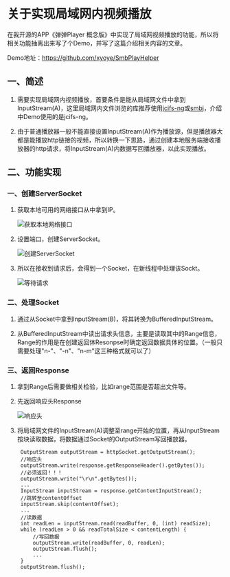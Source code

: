 # 关于实现局域网内视频播放 #

在我开源的APP《弹弹Player 概念版》中实现了局域网视频播放的功能，所以将相关功能抽离出来写了个Demo，并写了这篇介绍相关内容的文章。

Demo地址：https://github.com/xyoye/SmbPlayHelper

## 一、简述 ##
1. 需要实现局域网内视频播放，首要条件是能从局域网文件中拿到InputStream(A)，这里局域网内文件浏览的库推荐使用[jcifs-ng](https://github.com/AgNO3/jcifs-ng)或[smbj](https://github.com/hierynomus/smbj)，介绍中Demo使用的是jcifs-ng。

2. 由于普通播放器一般不能直接设置InputStream(A)作为播放源，但是播放器大都是能播放http链接的视频，所以转换一下思路，通过创建本地服务端接收播放器的http请求，将InputStream(A)内数据写回播放器，以此实现播放。

## 二、功能实现 ##

###	一、创建ServerSocket ###

1. 获取本地可用的网络接口从中拿到IP。

	![获取本地网络接口](https://i.imgur.com/JbPEtuC.png)

2. 设置端口，创建ServerSocket。

	![创建ServerSocket](https://i.imgur.com/xi6LHde.png)

3. 所以在接收到请求后，会得到一个Socket，在新线程中处理该Sockt。

	![等待请求](https://i.imgur.com/IhqHmrY.png)

### 二、处理Socket ###

1. 通过从Socket中拿到InputStream(B)，将其转换为BufferedInputStream。

2. 从BufferedInputStream中读出请求头信息，主要是读取其中的Range信息，Range的作用是在创建返回体Resonpse时确定返回数据具体的位置。（一般只需要处理"n-"、"-n"、"n-m"这三种格式就可以了）

### 三、返回Response ###

1. 拿到Range后需要做相关检验，比如range范围是否超出文件等。

2. 先返回响应头Response

	![响应头](https://i.imgur.com/MKGmzL7.png)

3. 将局域网文件的InputStream(A)调整至range开始的位置，再从InputStream按块读取数据，将数据通过Socket的OutputStream写回播放器。


		OutputStream outputStream = httpSocket.getOutputStream();
		//响应头
        outputStream.write(response.getResponseHeader().getBytes());
        //必须返回！！！
        outputStream.write("\r\n".getBytes());
        ...
        InputStream inputStream = response.getContentInputStream();
		//跳转至contentOffset
        inputStream.skip(contentOffset);
        ...
		//读数据
		int readLen = inputStream.read(readBuffer, 0, (int) readSize);
        while (readLen > 0 && readTotalSize < contentLength) {
			//写回数据
            outputStream.write(readBuffer, 0, readLen);
            outputStream.flush();
			...
        }
        outputStream.flush();